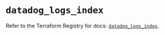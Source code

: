# `datadog_logs_index`

Refer to the Terraform Registry for docs: [`datadog_logs_index`](https://registry.terraform.io/providers/datadog/datadog/3.77.0/docs/resources/logs_index).
